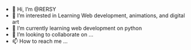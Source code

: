 - 👋 Hi, I’m @RERSY
- 👀 I’m interested in Learning Web development, animations, and digital art
- 🌱 I’m currently learning web development on python
- 💞️ I’m looking to collaborate on ...
- 📫 How to reach me ...

<!---
RERSY/RERSY is a ✨ special ✨ repository because its `README.md` (this file) appears on your GitHub profile.
You can click the Preview link to take a look at your changes.
--->
